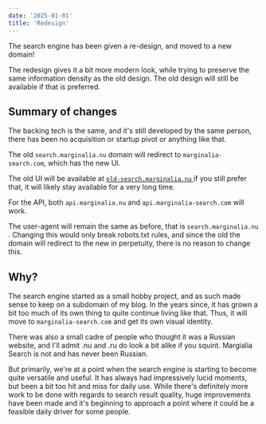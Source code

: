 ```yaml
---
date: '2025-01-01'
title: 'Redesign'
---
```


The search engine has been given a re-design, and moved to a new domain!

The redesign gives it a bit more modern look, while trying to preserve the same information density as the old design.  The old design will still be available if that is preferred.

## Summary of changes

The backing tech is the same, and it's still developed by the same person, there has been no acquisition or startup pivot or anything like that.

The old <span class="dark:text-red-100 text-red-800"> `search.marginalia.nu` </span> domain will redirect to <span class="dark:text-red-100 text-red-800"> `marginalia-search.com`</span>, which has the new UI.

The old UI will be available at <a class="text-liteblue dark:text-blue-200" href="https://old-search.marginalia.nu/">`old-search.marginalia.nu` </a> if you still prefer that, it will likely stay available for a very long time.

For the API, both <span class="dark:text-red-100 text-red-800"> `api.marginalia.nu` </span> and <span class="dark:text-red-100 text-red-800"> `api.marginalia-search.com` </span> will work.

The user-agent will remain the same as before, that is <span class="dark:text-red-100 text-red-800"> `search.marginalia.nu` </span>.  Changing this would only break robots.txt rules, and since the old the domain will redirect to the new in perpetuity, there is no reason to change this.

## Why?

The search engine started as a small hobby project, and as such made sense to keep on a subdomain of my blog.  In the years since, it has grown a bit too much of its own thing to quite continue living like that.  Thus, it will move to <span class="dark:text-red-100 text-red-800"> `marginalia-search.com` </span> and get its own visual identity.

There was also a small cadre of people who thought it was a Russian website, and I'll admit .nu and .ru do look a bit alike if you squint.  Margialia Search is not and has never been Russian.

But primarily, we're at a point when the search engine is starting to become quite versatile and useful.  It has always had impressively lucid moments, but been a bit too hit and miss for daily use.  While there's definitely more work to be done with regards to search result quality, huge improvements have been made and it's beginning to approach a point where it could be a feasible daily driver for some people.


